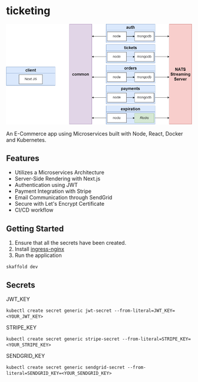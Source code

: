 # ticketing

![diagrams](./diagrams/ticketing-design.png)

An E-Commerce app using Microservices built with Node, React, Docker and Kubernetes.

## Features

* Utilizes a Microservices Architecture
* Server-Side Rendering with Next.js
* Authentication using JWT
* Payment Integration with Stripe
* Email Communication through SendGrid
* Secure with Let's Encrypt Certificate
* CI/CD workflow

## Getting Started

1. Ensure that all the secrets have been created.
2. Install [ingress-nginx](https://github.com/kubernetes/ingress-nginx)
3. Run the application
```
skaffold dev
```

## Secrets

JWT_KEY
```
kubectl create secret generic jwt-secret --from-literal=JWT_KEY=<YOUR_JWT_KEY>
```
STRIPE_KEY
```
kubectl create secret generic stripe-secret --from-literal=STRIPE_KEY=<YOUR_STRIPE_KEY>
```
SENDGRID_KEY
```
kubectl create secret generic sendgrid-secret --from-literal=SENDGRID_KEY=<YOUR_SENDGRID_KEY>
```
